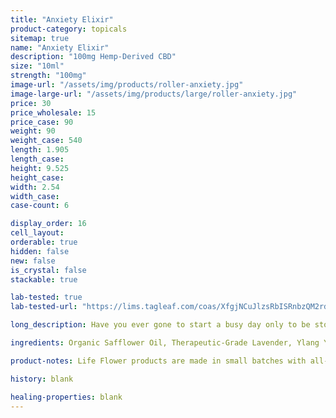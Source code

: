 ```yaml
---
title: "Anxiety Elixir"
product-category: topicals
sitemap: true
name: "Anxiety Elixir"
description: "100mg Hemp-Derived CBD"
size: "10ml"
strength: "100mg"
image-url: "/assets/img/products/roller-anxiety.jpg"
image-large-url: "/assets/img/products/large/roller-anxiety.jpg"
price: 30
price_wholesale: 15
price_case: 90
weight: 90
weight_case: 540
length: 1.905
length_case:
height: 9.525
height_case:
width: 2.54
width_case:
case-count: 6

display_order: 16
cell_layout:
orderable: true
hidden: false
new: false
is_crystal: false
stackable: true

lab-tested: true
lab-tested-url: "https://lims.tagleaf.com/coas/XfgjNCuJlzsRbISRnbzQM2rdNPQtEM4Rdf7BjVB4dgel4OIHUt"

long_description: Have you ever gone to start a busy day only to be stopped in your tracks by overthinking, paranoia or a nervous mind? We have the perfect all natural solution to those pesky shakes and jitters! Relieve anxiety the way nature intended with this amazing smelling medicated essential oil roll-on. Handcrafted with a soothing, infused blend of essential oils, corresponding organic herbs as well as a quartz crystal chip to amplify it all. Handcrafted in small batches with love and care.

ingredients: Organic Safflower Oil, Therapeutic-Grade Lavender, Ylang Ylang, Clary Sage & Frankincense Essential Oils, Kava Kava Extract, Elderberry Extract, Organic Hemp-Derived Cannabidiol Isolate, Organic Sage, Frankincense & Lavender, Cleansed & Charged Quartz

product-notes: Life Flower products are made in small batches with all-natural and boutique ingredients. Orders are processed and ship within 14 business days. Please allow additional time for&nbsp;delivery.

history: blank

healing-properties: blank
---
```

